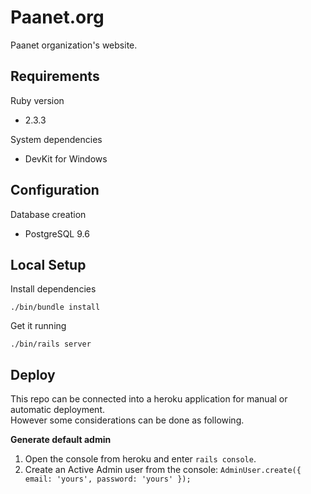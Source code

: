 # Paanet.org

Paanet organization's website.

## Requirements

Ruby version

 - 2.3.3

System dependencies

 - DevKit for Windows

## Configuration

Database creation

 - PostgreSQL 9.6

## Local Setup

Install dependencies

    ./bin/bundle install
    
Get it running

    ./bin/rails server

## Deploy

This repo can be connected into a heroku application for manual or automatic deployment.  
However some considerations can be done as following.

__Generate default admin__

 1. Open the console from heroku and enter `rails console`.
 2. Create an Active Admin user from the console: `AdminUser.create({ email: 'yours', password: 'yours' });`
